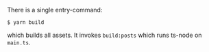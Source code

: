 There is a single entry-command:
```
$ yarn build
```
which builds all assets.
It invokes `build:posts` which runs ts-node on `main.ts`.


